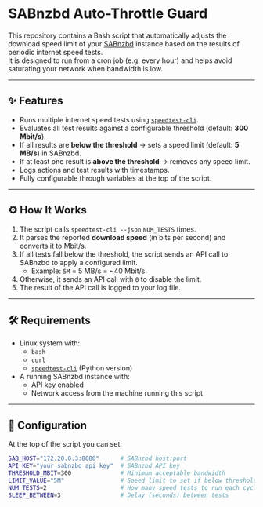 # SABnzbd Auto-Throttle Guard

This repository contains a Bash script that automatically adjusts the download speed limit of your [SABnzbd](https://sabnzbd.org/) instance based on the results of periodic internet speed tests.  
It is designed to run from a cron job (e.g. every hour) and helps avoid saturating your network when bandwidth is low.

---

## ✨ Features

- Runs multiple internet speed tests using [`speedtest-cli`](https://github.com/sivel/speedtest-cli).
- Evaluates all test results against a configurable threshold (default: **300 Mbit/s**).
- If all results are **below the threshold** → sets a speed limit (default: **5 MB/s**) in SABnzbd.  
- If at least one result is **above the threshold** → removes any speed limit.
- Logs actions and test results with timestamps.
- Fully configurable through variables at the top of the script.

---

## ⚙️ How It Works

1. The script calls `speedtest-cli --json` `NUM_TESTS` times.  
2. It parses the reported **download speed** (in bits per second) and converts it to Mbit/s.  
3. If all tests fall below the threshold, the script sends an API call to SABnzbd to apply a configured limit.  
   - Example: `5M` = 5 MB/s = ~40 Mbit/s.  
4. Otherwise, it sends an API call with `0` to disable the limit.  
5. The result of the API call is logged to your log file.

---

## 🛠 Requirements

- Linux system with:
  - `bash`
  - `curl`
  - [`speedtest-cli`](https://github.com/sivel/speedtest-cli) (Python version)  
- A running SABnzbd instance with:
  - API key enabled  
  - Network access from the machine running this script  

---

## 🔧 Configuration

At the top of the script you can set:

```bash
SAB_HOST="172.20.0.3:8080"      # SABnzbd host:port
API_KEY="your_sabnzbd_api_key"  # SABnzbd API key
THRESHOLD_MBIT=300              # Minimum acceptable bandwidth
LIMIT_VALUE="5M"                # Speed limit to set if below threshold
NUM_TESTS=2                     # How many speed tests to run each cycle
SLEEP_BETWEEN=3                 # Delay (seconds) between tests
